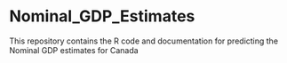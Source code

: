 # Nominal_GDP_Estimates
This repository contains the R code and documentation for predicting the Nominal GDP estimates for Canada

